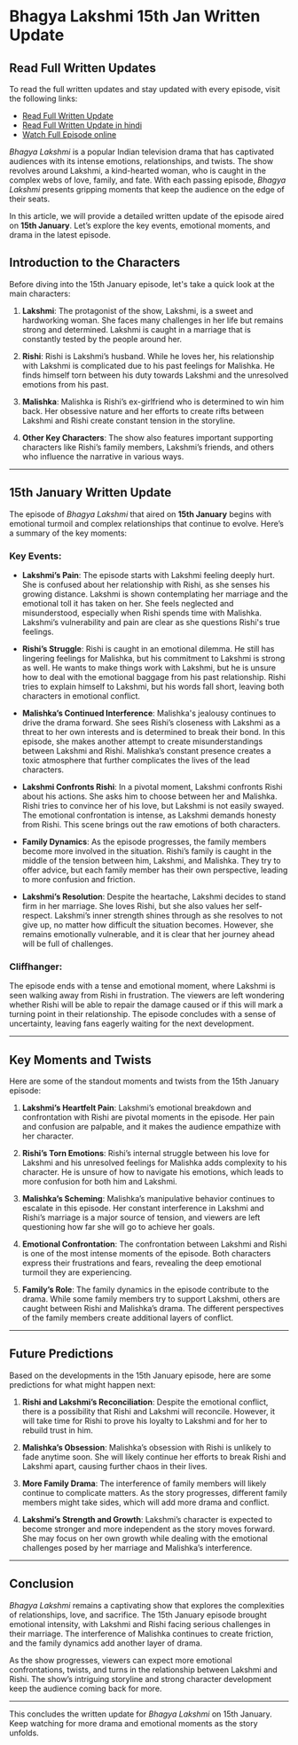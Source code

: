 # Bhagya Lakshmi 15th Jan Written Update

## Read Full Written Updates

To read the full written updates and stay updated with every episode, visit the following links:

- [Read Full Written Update](https://popglare.com/)
- [Read Full Written Update in hindi ](https://popglare.com/bhagya-lakshmi-15th-january-2025-written-update/)
- [Watch Full Episode online ](https://popglare.com/bhagya-lakshmi-15th-january-2025-written-update/)

*Bhagya Lakshmi* is a popular Indian television drama that has captivated audiences with its intense emotions, relationships, and twists. The show revolves around Lakshmi, a kind-hearted woman, who is caught in the complex webs of love, family, and fate. With each passing episode, *Bhagya Lakshmi* presents gripping moments that keep the audience on the edge of their seats.

In this article, we will provide a detailed written update of the episode aired on **15th January**. Let’s explore the key events, emotional moments, and drama in the latest episode.

## Introduction to the Characters

Before diving into the 15th January episode, let's take a quick look at the main characters:

1. **Lakshmi**: The protagonist of the show, Lakshmi, is a sweet and hardworking woman. She faces many challenges in her life but remains strong and determined. Lakshmi is caught in a marriage that is constantly tested by the people around her.

2. **Rishi**: Rishi is Lakshmi’s husband. While he loves her, his relationship with Lakshmi is complicated due to his past feelings for Malishka. He finds himself torn between his duty towards Lakshmi and the unresolved emotions from his past.

3. **Malishka**: Malishka is Rishi’s ex-girlfriend who is determined to win him back. Her obsessive nature and her efforts to create rifts between Lakshmi and Rishi create constant tension in the storyline.

4. **Other Key Characters**: The show also features important supporting characters like Rishi’s family members, Lakshmi’s friends, and others who influence the narrative in various ways.

---

## 15th January Written Update

The episode of *Bhagya Lakshmi* that aired on **15th January** begins with emotional turmoil and complex relationships that continue to evolve. Here’s a summary of the key moments:

### Key Events:

- **Lakshmi’s Pain**: The episode starts with Lakshmi feeling deeply hurt. She is confused about her relationship with Rishi, as she senses his growing distance. Lakshmi is shown contemplating her marriage and the emotional toll it has taken on her. She feels neglected and misunderstood, especially when Rishi spends time with Malishka. Lakshmi’s vulnerability and pain are clear as she questions Rishi's true feelings.

- **Rishi’s Struggle**: Rishi is caught in an emotional dilemma. He still has lingering feelings for Malishka, but his commitment to Lakshmi is strong as well. He wants to make things work with Lakshmi, but he is unsure how to deal with the emotional baggage from his past relationship. Rishi tries to explain himself to Lakshmi, but his words fall short, leaving both characters in emotional conflict.

- **Malishka’s Continued Interference**: Malishka's jealousy continues to drive the drama forward. She sees Rishi’s closeness with Lakshmi as a threat to her own interests and is determined to break their bond. In this episode, she makes another attempt to create misunderstandings between Lakshmi and Rishi. Malishka’s constant presence creates a toxic atmosphere that further complicates the lives of the lead characters.

- **Lakshmi Confronts Rishi**: In a pivotal moment, Lakshmi confronts Rishi about his actions. She asks him to choose between her and Malishka. Rishi tries to convince her of his love, but Lakshmi is not easily swayed. The emotional confrontation is intense, as Lakshmi demands honesty from Rishi. This scene brings out the raw emotions of both characters.

- **Family Dynamics**: As the episode progresses, the family members become more involved in the situation. Rishi’s family is caught in the middle of the tension between him, Lakshmi, and Malishka. They try to offer advice, but each family member has their own perspective, leading to more confusion and friction.

- **Lakshmi’s Resolution**: Despite the heartache, Lakshmi decides to stand firm in her marriage. She loves Rishi, but she also values her self-respect. Lakshmi’s inner strength shines through as she resolves to not give up, no matter how difficult the situation becomes. However, she remains emotionally vulnerable, and it is clear that her journey ahead will be full of challenges.

### Cliffhanger:

The episode ends with a tense and emotional moment, where Lakshmi is seen walking away from Rishi in frustration. The viewers are left wondering whether Rishi will be able to repair the damage caused or if this will mark a turning point in their relationship. The episode concludes with a sense of uncertainty, leaving fans eagerly waiting for the next development.

---

## Key Moments and Twists

Here are some of the standout moments and twists from the 15th January episode:

1. **Lakshmi’s Heartfelt Pain**: Lakshmi’s emotional breakdown and confrontation with Rishi are pivotal moments in the episode. Her pain and confusion are palpable, and it makes the audience empathize with her character.

2. **Rishi’s Torn Emotions**: Rishi’s internal struggle between his love for Lakshmi and his unresolved feelings for Malishka adds complexity to his character. He is unsure of how to navigate his emotions, which leads to more confusion for both him and Lakshmi.

3. **Malishka’s Scheming**: Malishka’s manipulative behavior continues to escalate in this episode. Her constant interference in Lakshmi and Rishi’s marriage is a major source of tension, and viewers are left questioning how far she will go to achieve her goals.

4. **Emotional Confrontation**: The confrontation between Lakshmi and Rishi is one of the most intense moments of the episode. Both characters express their frustrations and fears, revealing the deep emotional turmoil they are experiencing.

5. **Family’s Role**: The family dynamics in the episode contribute to the drama. While some family members try to support Lakshmi, others are caught between Rishi and Malishka’s drama. The different perspectives of the family members create additional layers of conflict.

---

## Future Predictions

Based on the developments in the 15th January episode, here are some predictions for what might happen next:

1. **Rishi and Lakshmi’s Reconciliation**: Despite the emotional conflict, there is a possibility that Rishi and Lakshmi will reconcile. However, it will take time for Rishi to prove his loyalty to Lakshmi and for her to rebuild trust in him.

2. **Malishka’s Obsession**: Malishka’s obsession with Rishi is unlikely to fade anytime soon. She will likely continue her efforts to break Rishi and Lakshmi apart, causing further chaos in their lives.

3. **More Family Drama**: The interference of family members will likely continue to complicate matters. As the story progresses, different family members might take sides, which will add more drama and conflict.

4. **Lakshmi’s Strength and Growth**: Lakshmi’s character is expected to become stronger and more independent as the story moves forward. She may focus on her own growth while dealing with the emotional challenges posed by her marriage and Malishka’s interference.

---

## Conclusion

*Bhagya Lakshmi* remains a captivating show that explores the complexities of relationships, love, and sacrifice. The 15th January episode brought emotional intensity, with Lakshmi and Rishi facing serious challenges in their marriage. The interference of Malishka continues to create friction, and the family dynamics add another layer of drama.

As the show progresses, viewers can expect more emotional confrontations, twists, and turns in the relationship between Lakshmi and Rishi. The show’s intriguing storyline and strong character development keep the audience coming back for more.

---



This concludes the written update for *Bhagya Lakshmi* on 15th January. Keep watching for more drama and emotional moments as the story unfolds.
